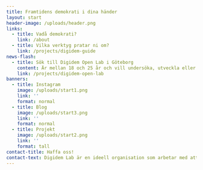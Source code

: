 ```yaml
---
title: Framtidens demokrati i dina händer
layout: start
header-image: /uploads/header.png
links:
  - title: Vadå demokrati?
    link: /about
  - title: Vilka verktyg pratar ni om?
    link: /projects/digidem-guide
news-flash:
  - title: Sök till Digidem Open Lab i Göteborg
    content: Är mellan 18 och 25 år och vill undersöka, utveckla eller testa deltagande demokrati? Sök med ditt projekt och få betalda arbetsmöten och handledning en gång i veckan i tre måndader!
    link: /projects/digidem-open-lab
banners:
  - title: Instagram
    image: /uploads/start1.png
    link: ''
    format: normal
  - title: Blog
    image: /uploads/start3.png
    link: ''
    format: normal
  - title: Projekt
    image: /uploads/start2.png
    link: ''
    format: tall
contact-title: Haffa oss!
contact-text: Digidem Lab är en ideell organisation som arbetar med att främja deltagande demokrati på alla nivåer i samhället. Vi hjälper gärna er organisation, kommun eller parti att hitta nya sätt att engagera och skapa processer för deltagande.
---
```

